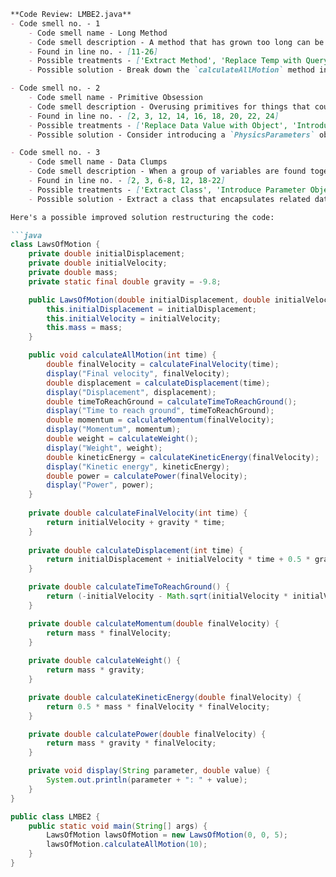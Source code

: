 ```markdown
**Code Review: LMBE2.java**
- Code smell no. - 1
    - Code smell name - Long Method
    - Code smell description - A method that has grown too long can be hard to understand and maintain. It tries to do too many things without dividing responsibilities into smaller methods.
    - Found in line no. - [11-26]
    - Possible treatments - ['Extract Method', 'Replace Temp with Query, Introduce Parameter Object or Preserve Whole Object', 'Decompose Conditional']
    - Possible solution - Break down the `calculateAllMotion` method into several smaller methods, each handling a specific calculation. This can be done by extracting each calculation into its own method and calling them within `calculateAllMotion`.

- Code smell no. - 2
    - Code smell name - Primitive Obsession
    - Code smell description - Overusing primitives for things that could be encapsulated as objects, which leads to duplicated code and less flexibility.
    - Found in line no. - [2, 3, 12, 14, 16, 18, 20, 22, 24]
    - Possible treatments - ['Replace Data Value with Object', 'Introduce Parameter Object or Preserve Whole Object', ' Replace Type Code with Class, Replace Type Code with Subclasses or Replace Type Code with State/Strategy', 'Replace Array with Object']
    - Possible solution - Consider introducing a `PhysicsParameters` object to encapsulate `initialDisplacement`, `initialVelocity`, and other calculated properties, which would reduce duplication and enhance readability.

- Code smell no. - 3
    - Code smell name - Data Clumps
    - Code smell description - When a group of variables are found together in multiple places, they are likely related and should be encapsulated.
    - Found in line no. - [2, 3, 6-8, 12, 18-22]
    - Possible treatments - ['Extract Class', 'Introduce Parameter Object', 'Preserve Whole Object']
    - Possible solution - Extract a class that encapsulates related data, such as a `MotionData` class to hold properties like `initialDisplacement`, `initialVelocity`, and perhaps combine it with a `MassProperties` for `mass` and `gravity`.

Here's a possible improved solution restructuring the code:

```java
class LawsOfMotion {
    private double initialDisplacement;
    private double initialVelocity;
    private double mass;
    private static final double gravity = -9.8;

    public LawsOfMotion(double initialDisplacement, double initialVelocity, double mass) {
        this.initialDisplacement = initialDisplacement;
        this.initialVelocity = initialVelocity;
        this.mass = mass;
    }

    public void calculateAllMotion(int time) {
        double finalVelocity = calculateFinalVelocity(time);
        display("Final velocity", finalVelocity);
        double displacement = calculateDisplacement(time);
        display("Displacement", displacement);
        double timeToReachGround = calculateTimeToReachGround();
        display("Time to reach ground", timeToReachGround);
        double momentum = calculateMomentum(finalVelocity);
        display("Momentum", momentum);
        double weight = calculateWeight();
        display("Weight", weight);
        double kineticEnergy = calculateKineticEnergy(finalVelocity);
        display("Kinetic energy", kineticEnergy);
        double power = calculatePower(finalVelocity);
        display("Power", power);
    }
    
    private double calculateFinalVelocity(int time) {
        return initialVelocity + gravity * time;
    }
    
    private double calculateDisplacement(int time) {
        return initialDisplacement + initialVelocity * time + 0.5 * gravity * time * time;
    }

    private double calculateTimeToReachGround() {
        return (-initialVelocity - Math.sqrt(initialVelocity * initialVelocity - 2 * gravity * initialDisplacement)) / gravity;
    }

    private double calculateMomentum(double finalVelocity) {
        return mass * finalVelocity;
    }
    
    private double calculateWeight() {
        return mass * gravity;
    }

    private double calculateKineticEnergy(double finalVelocity) {
        return 0.5 * mass * finalVelocity * finalVelocity;
    }

    private double calculatePower(double finalVelocity) {
        return mass * gravity * finalVelocity;
    }

    private void display(String parameter, double value) {
        System.out.println(parameter + ": " + value);
    }
}

public class LMBE2 {
    public static void main(String[] args) {
        LawsOfMotion lawsOfMotion = new LawsOfMotion(0, 0, 5);
        lawsOfMotion.calculateAllMotion(10);
    }
}
```
```